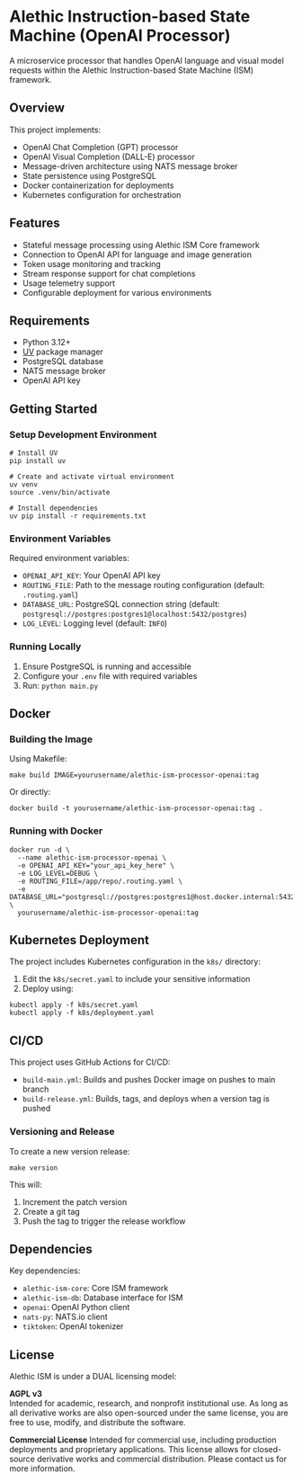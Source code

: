 # Alethic Instruction-based State Machine (OpenAI Processor)

A microservice processor that handles OpenAI language and visual model requests within the Alethic Instruction-based State Machine (ISM) framework.

## Overview

This project implements:
- OpenAI Chat Completion (GPT) processor
- OpenAI Visual Completion (DALL-E) processor
- Message-driven architecture using NATS message broker
- State persistence using PostgreSQL
- Docker containerization for deployments
- Kubernetes configuration for orchestration

## Features

- Stateful message processing using Alethic ISM Core framework
- Connection to OpenAI API for language and image generation
- Token usage monitoring and tracking
- Stream response support for chat completions
- Usage telemetry support
- Configurable deployment for various environments

## Requirements

- Python 3.12+
- [UV](https://github.com/astral-sh/uv) package manager
- PostgreSQL database
- NATS message broker
- OpenAI API key

## Getting Started

### Setup Development Environment

```shell
# Install UV
pip install uv

# Create and activate virtual environment
uv venv
source .venv/bin/activate

# Install dependencies
uv pip install -r requirements.txt
```

### Environment Variables

Required environment variables:
- `OPENAI_API_KEY`: Your OpenAI API key
- `ROUTING_FILE`: Path to the message routing configuration (default: `.routing.yaml`)
- `DATABASE_URL`: PostgreSQL connection string (default: `postgresql://postgres:postgres1@localhost:5432/postgres`)
- `LOG_LEVEL`: Logging level (default: `INFO`)

### Running Locally

1. Ensure PostgreSQL is running and accessible
2. Configure your `.env` file with required variables
3. Run: `python main.py`

## Docker

### Building the Image

Using Makefile:
```shell
make build IMAGE=yourusername/alethic-ism-processor-openai:tag
```

Or directly:
```shell
docker build -t yourusername/alethic-ism-processor-openai:tag .
```

### Running with Docker

```shell
docker run -d \
  --name alethic-ism-processor-openai \
  -e OPENAI_API_KEY="your_api_key_here" \
  -e LOG_LEVEL=DEBUG \
  -e ROUTING_FILE=/app/repo/.routing.yaml \
  -e DATABASE_URL="postgresql://postgres:postgres1@host.docker.internal:5432/postgres" \
  yourusername/alethic-ism-processor-openai:tag
```

## Kubernetes Deployment

The project includes Kubernetes configuration in the `k8s/` directory:

1. Edit the `k8s/secret.yaml` to include your sensitive information
2. Deploy using:
```shell
kubectl apply -f k8s/secret.yaml
kubectl apply -f k8s/deployment.yaml
```

## CI/CD

This project uses GitHub Actions for CI/CD:

- `build-main.yml`: Builds and pushes Docker image on pushes to main branch
- `build-release.yml`: Builds, tags, and deploys when a version tag is pushed

### Versioning and Release

To create a new version release:
```shell
make version
```
This will:
1. Increment the patch version
2. Create a git tag
3. Push the tag to trigger the release workflow

## Dependencies

Key dependencies:
- `alethic-ism-core`: Core ISM framework
- `alethic-ism-db`: Database interface for ISM
- `openai`: OpenAI Python client
- `nats-py`: NATS.io client
- `tiktoken`: OpenAI tokenizer

## License

Alethic ISM is under a DUAL licensing model:

**AGPL v3**  
Intended for academic, research, and nonprofit institutional use. As long as all derivative works are also open-sourced under the same license, you are free to use, modify, and distribute the software.

**Commercial License**
Intended for commercial use, including production deployments and proprietary applications. This license allows for closed-source derivative works and commercial distribution. Please contact us for more information.